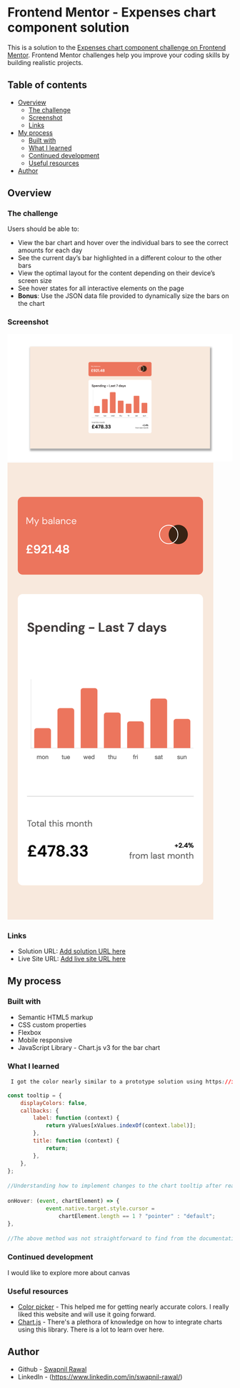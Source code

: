 # Frontend Mentor - Expenses chart component solution

This is a solution to the [Expenses chart component challenge on Frontend Mentor](https://www.frontendmentor.io/challenges/expenses-chart-component-e7yJBUdjwt). Frontend Mentor challenges help you improve your coding skills by building realistic projects.

## Table of contents

-   [Overview](#overview)
    -   [The challenge](#the-challenge)
    -   [Screenshot](#screenshot)
    -   [Links](#links)
-   [My process](#my-process)
    -   [Built with](#built-with)
    -   [What I learned](#what-i-learned)
    -   [Continued development](#continued-development)
    -   [Useful resources](#useful-resources)
-   [Author](#author)

## Overview

### The challenge

Users should be able to:

-   View the bar chart and hover over the individual bars to see the correct amounts for each day
-   See the current day’s bar highlighted in a different colour to the other bars
-   View the optimal layout for the content depending on their device’s screen size
-   See hover states for all interactive elements on the page
-   **Bonus**: Use the JSON data file provided to dynamically size the bars on the chart

### Screenshot

![](./solution/expenses-solution-desktop.png)
![](./solution/expenses-solution-phone.png)

### Links

-   Solution URL: [Add solution URL here](https://github.com/c-o-d-e/expenses-chart-component-main)
-   Live Site URL: [Add live site URL here](https://c-o-d-e.github.io/expenses-chart-component-main/)

## My process

### Built with

-   Semantic HTML5 markup
-   CSS custom properties
-   Flexbox
-   Mobile responsive
-   JavaScript Library - Chart.js v3 for the bar chart

### What I learned

```css
 I got the color nearly similar to a prototype solution using https://imagecolorpicker.com/en from my own research
```

```js
const tooltip = {
    displayColors: false,
    callbacks: {
        label: function (context) {
            return yValues[xValues.indexOf(context.label)];
        },
        title: function (context) {
            return;
        },
    },
};

//Understanding how to implement changes to the chart tooltip after reading the documentation was one of the biggest challenges as there is no direct answer to this problem but I loved spending an hour or so reading the documentation of chart.js and understanding how to create a custom object tooltip and make changes to the hover dialog box was very satisfying.

onHover: (event, chartElement) => {
            event.native.target.style.cursor =
                chartElement.length == 1 ? "pointer" : "default";
},

//The above method was not straightforward to find from the documentation as to how to change the style of the mouse cursor when entering the bars of the bar chart, but upon research through stackoverflow and google, I found my way around this problem.

```

### Continued development

I would like to explore more about canvas

### Useful resources

-   [Color picker](https://imagecolorpicker.com/en) - This helped me for getting nearly accurate colors. I really liked this website and will use it going forward.
-   [Chart.js](https://www.chartjs.org/) - There's a plethora of knowledge on how to integrate charts using this library. There is a lot to learn over here.

## Author

-   Github - [Swapnil Rawal](https://github.com/c-o-d-e)
-   LinkedIn - (https://www.linkedin.com/in/swapnil-rawal/)
